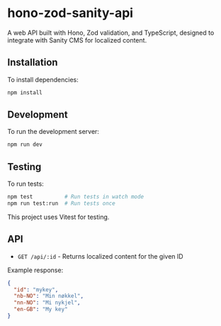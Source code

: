 # hono-zod-sanity-api

A web API built with Hono, Zod validation, and TypeScript, designed to integrate with Sanity CMS for localized content.

## Installation

To install dependencies:

```bash
npm install
```

## Development

To run the development server:

```bash
npm run dev
```

## Testing

To run tests:

```bash
npm test          # Run tests in watch mode
npm run test:run  # Run tests once
```

This project uses Vitest for testing.

## API

- `GET /api/:id` - Returns localized content for the given ID

Example response:

```json
{
  "id": "mykey",
  "nb-NO": "Min nøkkel",
  "nn-NO": "Mi nykjel", 
  "en-GB": "My key"
}
```
